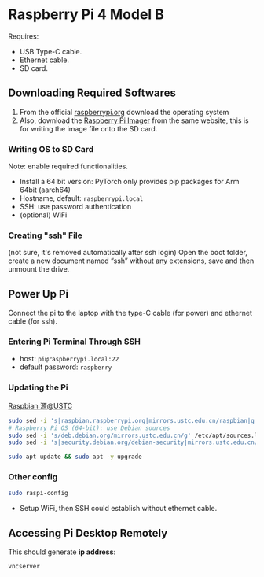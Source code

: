 ---
---

# Raspberry Pi 4 Model B

Requires:

- USB Type-C cable.
- Ethernet cable.
- SD card.

## Downloading Required Softwares

1. From the official [raspberrypi.org](https://www.raspberrypi.org/downloads/) download the operating system
2. Also, download the [Raspberry Pi Imager](https://www.raspberrypi.org/downloads/) from the same website, this is for writing the image file onto the SD card.

### Writing OS to SD Card

Note: enable required functionalities.

- Install a 64 bit version: PyTorch only provides pip packages for Arm 64bit (aarch64)
- Hostname, default: `raspberrypi.local`
- SSH: use password authentication
- (optional) WiFi

### Creating "ssh" File

(not sure, it's removed automatically after ssh login) Open the boot folder, create a new document named “ssh” without any extensions, save and then unmount the drive.

## Power Up Pi

Connect the pi to the laptop with the type-C cable (for power) and ethernet cable (for ssh).

### Entering Pi Terminal Through SSH

- host: `pi@raspberrypi.local:22`
- default password: `raspberry`

### Updating the Pi

[Raspbian 源@USTC](https://mirrors.ustc.edu.cn/help/raspbian.html)

```sh
sudo sed -i 's|raspbian.raspberrypi.org|mirrors.ustc.edu.cn/raspbian|g' /etc/apt/sources.list
# Raspberry Pi OS (64-bit): use Debian sources
sudo sed -i 's/deb.debian.org/mirrors.ustc.edu.cn/g' /etc/apt/sources.list
sudo sed -i 's|security.debian.org/debian-security|mirrors.ustc.edu.cn/debian-security|g' /etc/apt/sources.list

sudo apt update && sudo apt -y upgrade
```

### Other config

```sh
sudo raspi-config
```

- Setup WiFi, then SSH could establish without ethernet cable.

## Accessing Pi Desktop Remotely

This should generate **ip address**:

```sh
vncserver
```

